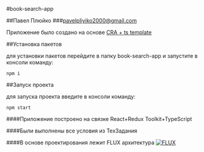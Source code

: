 #book-search-app

##Павел Плюйко
###pavelpliyiko2000@gmail.com

Приложение было создано на основе [CRA + ts template](https://create-react-app.dev/docs/adding-typescript/)

##Установка пакетов

для установки пакетов перейдите в папку book-search-app и запустите в консоли команду:

`npm i`

##Запуск проекта

для запуска проекта введите в консоли команду:

`npm start`


####Приложение построено на связке React+Redux Toolkit+TypeScript

####Были выполнены все условия из ТехЗадания

####В основе проектирования лежит FLUX архитектура
[![FLUX](https://metanit.com/web/react/pics/5.2.png "FLUX")](http://https://metanit.com/web/react/pics/5.2.png "FLUX")